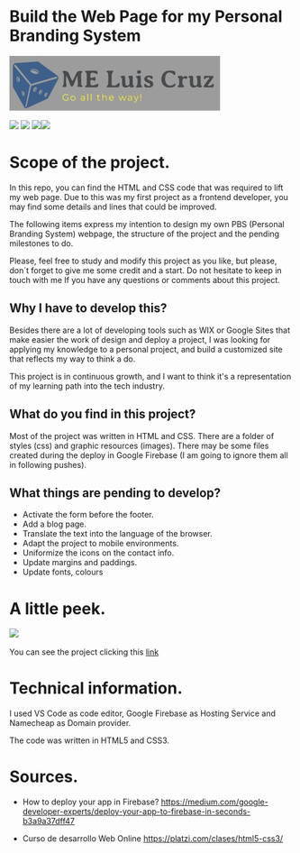 # Build the Web Page for my Personal Branding System

![](https://github.com/Meluiscruz/My_PBS_web_page/blob/master/public/images/logo/main_logo.jpg?raw=true)

![](https://img.shields.io/github/stars/Meluiscruz/My_PBS_web_page.svg) ![](https://img.shields.io/github/forks/Meluiscruz/My_PBS_web_page.svg) ![](https://img.shields.io/github/issues/Meluiscruz/My_PBS_web_page.svg)![](https://img.shields.io/github/tag/Meluiscruz/My_PBS_web_page.svg)

# Scope of the project.

In this repo, you can find the HTML and CSS code that was required to lift my web page. Due to this was my first project as a frontend developer, you may find some details and lines that could be improved.

The following items express my intention to design my own PBS (Personal Branding System) webpage, the structure of the project and the pending milestones to do.

Please, feel free to study and modify this project as you like, but please, don´t forget to give me some credit and a start. Do not hesitate to keep in touch with me If you have any questions or comments about this project.

## Why I have to develop this?

Besides there are a lot of developing tools such as WIX or Google Sites that make easier the work of design and deploy a project, I was looking for applying my knowledge to a personal project, and build a customized site that reflects my way to think a do.

This project is in continuous growth, and I want to think it's a representation of my learning path into the tech industry.

## What do you find in this project?

Most of the project was written in HTML and CSS. There are a folder of styles (css) and graphic resources (images).  There may be some files created during the deploy in Google Firebase (I am going to ignore them all in following pushes).

## What things are pending to develop?

- Activate the form before the footer.
- Add a blog page.
- Translate the text into the language of the browser.
- Adapt the project to mobile environments.
- Uniformize the icons on the contact info.
- Update margins and paddings.
- Update fonts, colours

# A little peek.

![](https://github.com/Meluiscruz/My_PBS_web_page/blob/master/public/images/demo/my_pbs.gif?raw=true)

You can see the project clicking this [link](https://meluiscruz.com "link")

# Technical information.

I used VS Code as code editor, Google Firebase as Hosting Service and Namecheap as Domain provider.

The code was written in HTML5 and CSS3.

# Sources.

- How to deploy your app in Firebase?  https://medium.com/google-developer-experts/deploy-your-app-to-firebase-in-seconds-b3a9a37dff47

- Curso de desarrollo Web Online  https://platzi.com/clases/html5-css3/
